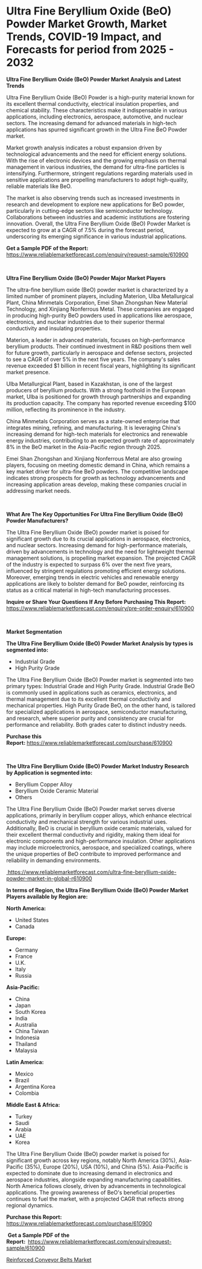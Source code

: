 <p><h1>Ultra Fine Beryllium Oxide (BeO) Powder Market Growth, Market Trends, COVID-19 Impact, and Forecasts for period from 2025 - 2032</h1></p><p><strong>Ultra Fine Beryllium Oxide (BeO) Powder Market Analysis and Latest Trends</strong></p>
<p><p>Ultra Fine Beryllium Oxide (BeO) Powder is a high-purity material known for its excellent thermal conductivity, electrical insulation properties, and chemical stability. These characteristics make it indispensable in various applications, including electronics, aerospace, automotive, and nuclear sectors. The increasing demand for advanced materials in high-tech applications has spurred significant growth in the Ultra Fine BeO Powder market.</p><p>Market growth analysis indicates a robust expansion driven by technological advancements and the need for efficient energy solutions. With the rise of electronic devices and the growing emphasis on thermal management in various industries, the demand for ultra-fine particles is intensifying. Furthermore, stringent regulations regarding materials used in sensitive applications are propelling manufacturers to adopt high-quality, reliable materials like BeO.</p><p>The market is also observing trends such as increased investments in research and development to explore new applications for BeO powder, particularly in cutting-edge sectors like semiconductor technology. Collaborations between industries and academic institutions are fostering innovation. Overall, the Ultra Fine Beryllium Oxide (BeO) Powder Market is expected to grow at a CAGR of 7.5% during the forecast period, underscoring its emerging significance in various industrial applications.</p></p>
<p><strong>Get a Sample PDF of the Report:&nbsp;</strong> <a href="https://www.reliablemarketforecast.com/enquiry/request-sample/610900?utm_campaign=3081&utm_medium=2&utm_source=Github&utm_content=ia&utm_term=23032025&utm_id=ultra-fine-beryllium-oxide-beo-powder">https://www.reliablemarketforecast.com/enquiry/request-sample/610900</a></p>
<p>&nbsp;</p>
<p><strong>Ultra Fine Beryllium Oxide (BeO) Powder Major Market Players</strong></p>
<p><p>The ultra-fine beryllium oxide (BeO) powder market is characterized by a limited number of prominent players, including Materion, Ulba Metallurgical Plant, China Minmetals Corporation, Emei Shan Zhongshan New Material Technology, and Xinjiang Nonferrous Metal. These companies are engaged in producing high-purity BeO powders used in applications like aerospace, electronics, and nuclear industries due to their superior thermal conductivity and insulating properties.</p><p>Materion, a leader in advanced materials, focuses on high-performance beryllium products. Their continued investment in R&D positions them well for future growth, particularly in aerospace and defense sectors, projected to see a CAGR of over 5% in the next five years. The company's sales revenue exceeded $1 billion in recent fiscal years, highlighting its significant market presence.</p><p>Ulba Metallurgical Plant, based in Kazakhstan, is one of the largest producers of beryllium products. With a strong foothold in the European market, Ulba is positioned for growth through partnerships and expanding its production capacity. The company has reported revenue exceeding $100 million, reflecting its prominence in the industry.</p><p>China Minmetals Corporation serves as a state-owned enterprise that integrates mining, refining, and manufacturing. It is leveraging China's increasing demand for high-tech materials for electronics and renewable energy industries, contributing to an expected growth rate of approximately 8% in the BeO market in the Asia-Pacific region through 2025.</p><p>Emei Shan Zhongshan and Xinjiang Nonferrous Metal are also growing players, focusing on meeting domestic demand in China, which remains a key market driver for ultra-fine BeO powders. The competitive landscape indicates strong prospects for growth as technology advancements and increasing application areas develop, making these companies crucial in addressing market needs.</p></p>
<p>&nbsp;</p>
<p><strong>What Are The Key Opportunities For Ultra Fine Beryllium Oxide (BeO) Powder Manufacturers?</strong></p>
<p><p>The Ultra Fine Beryllium Oxide (BeO) powder market is poised for significant growth due to its crucial applications in aerospace, electronics, and nuclear sectors. Increasing demand for high-performance materials, driven by advancements in technology and the need for lightweight thermal management solutions, is propelling market expansion. The projected CAGR of the industry is expected to surpass 6% over the next five years, influenced by stringent regulations promoting efficient energy solutions. Moreover, emerging trends in electric vehicles and renewable energy applications are likely to bolster demand for BeO powder, reinforcing its status as a critical material in high-tech manufacturing processes.</p></p>
<p><strong>Inquire or Share Your Questions If Any Before Purchasing This Report:</strong> <a href="https://www.reliablemarketforecast.com/enquiry/pre-order-enquiry/610900?utm_campaign=3081&utm_medium=2&utm_source=Github&utm_content=ia&utm_term=23032025&utm_id=ultra-fine-beryllium-oxide-beo-powder">https://www.reliablemarketforecast.com/enquiry/pre-order-enquiry/610900</a></p>
<p>&nbsp;</p>
<p><strong>Market Segmentation</strong></p>
<p><strong>The Ultra Fine Beryllium Oxide (BeO) Powder Market Analysis by types is segmented into:</strong></p>
<p><ul><li>Industrial Grade</li><li>High Purity Grade</li></ul></p>
<p><p>The Ultra Fine Beryllium Oxide (BeO) Powder market is segmented into two primary types: Industrial Grade and High Purity Grade. Industrial Grade BeO is commonly used in applications such as ceramics, electronics, and thermal management due to its excellent thermal conductivity and mechanical properties. High Purity Grade BeO, on the other hand, is tailored for specialized applications in aerospace, semiconductor manufacturing, and research, where superior purity and consistency are crucial for performance and reliability. Both grades cater to distinct industry needs.</p></p>
<p><strong>Purchase this Report:&nbsp;</strong><a href="https://www.reliablemarketforecast.com/purchase/610900?utm_campaign=3081&utm_medium=2&utm_source=Github&utm_content=ia&utm_term=23032025&utm_id=ultra-fine-beryllium-oxide-beo-powder">https://www.reliablemarketforecast.com/purchase/610900</a></p>
<p>&nbsp;</p>
<p><strong>The Ultra Fine Beryllium Oxide (BeO) Powder Market Industry Research by Application is segmented into:</strong></p>
<p><ul><li>Beryllium Copper Alloy</li><li>Beryllium Oxide Ceramic Material</li><li>Others</li></ul></p>
<p><p>The Ultra Fine Beryllium Oxide (BeO) Powder market serves diverse applications, primarily in beryllium copper alloys, which enhance electrical conductivity and mechanical strength for various industrial uses. Additionally, BeO is crucial in beryllium oxide ceramic materials, valued for their excellent thermal conductivity and rigidity, making them ideal for electronic components and high-performance insulation. Other applications may include microelectronics, aerospace, and specialized coatings, where the unique properties of BeO contribute to improved performance and reliability in demanding environments.</p></p>
<p><a href="https://www.reliablemarketforecast.com/ultra-fine-beryllium-oxide-powder-market-in-global-r610900?utm_campaign=3081&utm_medium=2&utm_source=Github&utm_content=ia&utm_term=23032025&utm_id=ultra-fine-beryllium-oxide-beo-powder">&nbsp;https://www.reliablemarketforecast.com/ultra-fine-beryllium-oxide-powder-market-in-global-r610900</a></p>
<p><strong>In terms of Region, the Ultra Fine Beryllium Oxide (BeO) Powder Market Players available by Region are:</strong></p>
<p>
    <p> <strong> North America: </strong>
        <ul>
            <li>United States</li>
            <li>Canada</li>
        </ul>
        </p> 
    <p> <strong> Europe: </strong>
        <ul>
            <li>Germany</li>
            <li>France</li>
            <li>U.K.</li>
            <li>Italy</li>
            <li>Russia</li>
        </ul>
        </p> 
    <p> <strong> Asia-Pacific: </strong>
        <ul>
            <li>China</li>
            <li>Japan</li>
            <li>South Korea</li>
            <li>India</li>
            <li>Australia</li>
            <li>China Taiwan</li>
            <li>Indonesia</li>
            <li>Thailand</li>
            <li>Malaysia</li>
        </ul>
        </p> 
    <p> <strong> Latin America: </strong>
        <ul>
            <li>Mexico</li>
            <li>Brazil</li>
            <li>Argentina Korea</li>
            <li>Colombia</li>
        </ul>
        </p> 
    <p> <strong> Middle East & Africa: </strong>
        <ul>
            <li>Turkey</li>
            <li>Saudi</li>
            <li>Arabia</li>
            <li>UAE</li>
            <li>Korea</li>
        </ul>
    </p>
    </p>
<p><p>The Ultra Fine Beryllium Oxide (BeO) powder market is poised for significant growth across key regions, notably North America (30%), Asia-Pacific (35%), Europe (20%), USA (10%), and China (5%). Asia-Pacific is expected to dominate due to increasing demand in electronics and aerospace industries, alongside expanding manufacturing capabilities. North America follows closely, driven by advancements in technological applications. The growing awareness of BeO's beneficial properties continues to fuel the market, with a projected CAGR that reflects strong regional dynamics.</p></p>
<p><strong>Purchase this Report: </strong><a href="https://www.reliablemarketforecast.com/purchase/610900?utm_campaign=3081&utm_medium=2&utm_source=Github&utm_content=ia&utm_term=23032025&utm_id=ultra-fine-beryllium-oxide-beo-powder">https://www.reliablemarketforecast.com/purchase/610900</a></p>
<p>&nbsp;<strong>Get a Sample PDF of the Report:&nbsp;&nbsp;</strong><a href="https://www.reliablemarketforecast.com/enquiry/request-sample/610900?utm_campaign=3081&utm_medium=2&utm_source=Github&utm_content=ia&utm_term=23032025&utm_id=ultra-fine-beryllium-oxide-beo-powder">https://www.reliablemarketforecast.com/enquiry/request-sample/610900</a></p>
<p><strong></strong></p>
<p><p><a href="https://github.com/saklpelzami95/Market-Research-Report-List-1/blob/main/reinforced-conveyor-belts-market.md?utm_campaign=3081&utm_medium=2&utm_source=Github&utm_content=ia&utm_term=23032025&utm_id=ultra-fine-beryllium-oxide-beo-powder">Reinforced Conveyor Belts Market</a></p></p>